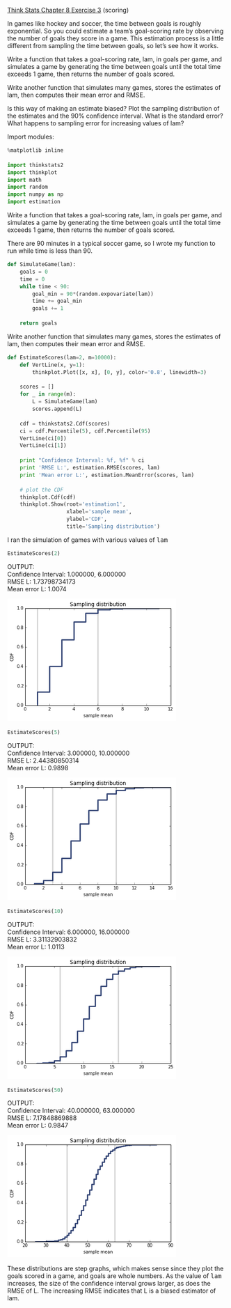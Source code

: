 [Think Stats Chapter 8 Exercise 3](http://greenteapress.com/thinkstats2/html/thinkstats2009.html#toc77) (scoring)

In games like hockey and soccer, the time between goals is roughly exponential. So you could estimate a team’s goal-scoring rate by observing the number of goals they score in a game. This estimation process is a little different from sampling the time between goals, so let’s see how it works.

Write a function that takes a goal-scoring rate, lam, in goals per game, and simulates a game by generating the time between goals until the total time exceeds 1 game, then returns the number of goals scored.

Write another function that simulates many games, stores the estimates of lam, then computes their mean error and RMSE.

Is this way of making an estimate biased? Plot the sampling distribution of the estimates and the 90% confidence interval. What is the standard error? What happens to sampling error for increasing values of lam?

Import modules:

```python
%matplotlib inline

import thinkstats2
import thinkplot
import math
import random
import numpy as np
import estimation
```

Write a function that takes a goal-scoring rate, lam, in goals per game, and simulates a game by generating the time between goals until the total time exceeds 1 game, then returns the number of goals scored. 

There are 90 minutes in a typical soccer game, so I wrote my function to run while time is less than 90.

```python
def SimulateGame(lam):
    goals = 0
    time = 0
    while time < 90:
        goal_min = 90*(random.expovariate(lam))
        time += goal_min
        goals += 1
        
    return goals
```

Write another function that simulates many games, stores the estimates of lam, then computes their mean error and RMSE.

```python
def EstimateScores(lam=2, m=10000):
    def VertLine(x, y=1):
        thinkplot.Plot([x, x], [0, y], color='0.8', linewidth=3)

    scores = []
    for _ in range(m):
        L = SimulateGame(lam)
        scores.append(L)
        
    cdf = thinkstats2.Cdf(scores)
    ci = cdf.Percentile(5), cdf.Percentile(95)
    VertLine(ci[0])
    VertLine(ci[1])

    print "Confidence Interval: %f, %f" % ci
    print 'RMSE L:', estimation.RMSE(scores, lam)
    print 'Mean error L:', estimation.MeanError(scores, lam)
    
    # plot the CDF
    thinkplot.Cdf(cdf)
    thinkplot.Show(root='estimation1',
                   xlabel='sample mean',
                   ylabel='CDF',
                   title='Sampling distribution')
```

I ran the simulation of games with various values of <tt>lam</tt>

```python
EstimateScores(2)
```

OUTPUT:<br>
Confidence Interval: 1.000000, 6.000000<br>
RMSE L: 1.73798734173<br>
Mean error L: 1.0074

![png](../img/ex8-3_01.png)

```python
EstimateScores(5)
```

OUTPUT:<br>
Confidence Interval: 3.000000, 10.000000<br>
RMSE L: 2.44380850314<br>
Mean error L: 0.9898

![png](../img/ex8-3_02.png)

```python
EstimateScores(10)
```

OUTPUT:<br>
Confidence Interval: 6.000000, 16.000000<br>
RMSE L: 3.31132903832<br>
Mean error L: 1.0113

![png](../img/ex8-3_03.png)

```python
EstimateScores(50)
```

OUTPUT:<br>
Confidence Interval: 40.000000, 63.000000<br>
RMSE L: 7.17848869888<br>
Mean error L: 0.9847

![png](../img/ex8-3_04.png)

These distributions are step graphs, which makes sense since they plot the goals scored in a game, and goals are whole numbers. As the value of <tt>lam</tt> increases, the size of the confidence interval grows larger, as does the RMSE of L. The increasing RMSE indicates that L is a biased estimator of lam.

